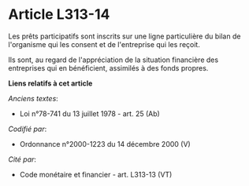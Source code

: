 # Article L313-14

Les prêts participatifs sont inscrits sur une ligne particulière du bilan de l'organisme qui les consent et de l'entreprise
qui les reçoit.

Ils sont, au regard de l'appréciation de la situation financière des entreprises qui en bénéficient, assimilés à des fonds
propres.

**Liens relatifs à cet article**

_Anciens textes_:

  - Loi n°78-741 du 13 juillet 1978 - art. 25 (Ab)

_Codifié par_:

  - Ordonnance n°2000-1223 du 14 décembre 2000 (V)

_Cité par_:

  - Code monétaire et financier - art. L313-13 (VT)
